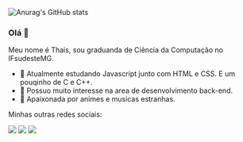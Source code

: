 
![Anurag's GitHub stats](https://github-readme-stats.vercel.app/api?username=so-tha&show_icons=true&theme=tokyonight) 
### Olá 👋
Meu nome é Thais, sou graduanda de Ciência da Computação no IFsudesteMG.


- 🔭 Atualmente estudando Javascript junto com HTML e CSS. E um pouqinho de C e C++.
- 🌱 Possuo muito interesse na area de desenvolvimento back-end.
- 🤝 Apaixonada por animes e musicas estranhas.




Minhas outras redes sociais: <br>

[<img src="https://img.shields.io/badge/twitter-%231DA1F2.svg?&style=for-the-badge&logo=twitter&logoColor=white" />](https://twitter.com/nnuyhan)   [<img src="https://img.shields.io/badge/linkedin-%230077B5.svg?&style=for-the-badge&logo=linkedin&logoColor=white" />](https://www.linkedin.com/in/thais-souza-4b9ba1182/)  [<img src = "https://img.shields.io/badge/facebook-%231877F2.svg?&style=for-the-badge&logo=facebook&logoColor=white">](https://www.facebook.com/thais.hipolito.16)
